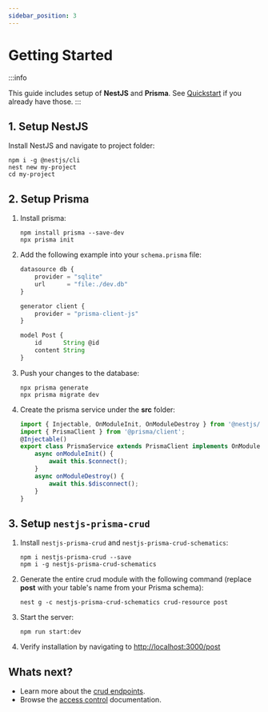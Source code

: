 ```yaml
---
sidebar_position: 3
---
```


# Getting Started

:::info

This guide includes setup of **NestJS** and **Prisma**. See [Quickstart](./quickstart) if you already have those.
:::

## 1. Setup NestJS

Install NestJS and navigate to project folder:

```
npm i -g @nestjs/cli
nest new my-project
cd my-project
```

## 2. Setup Prisma

1. Install prisma:

    ```
    npm install prisma --save-dev
    npx prisma init
    ```

2. Add the following example into your `schema.prisma` file:

    ```js title=schema.prisma
    datasource db {
        provider = "sqlite"
        url      = "file:./dev.db"
    }

    generator client {
        provider = "prisma-client-js"
    }

    model Post {
        id      String @id
        content String
    }
    ```

3. Push your changes to the database:

    ```
    npx prisma generate
    npx prisma migrate dev
    ```

4. Create the prisma service under the **src** folder:

    ```ts title=my-project/src/prisma.service.ts
    import { Injectable, OnModuleInit, OnModuleDestroy } from '@nestjs/common';
    import { PrismaClient } from '@prisma/client';
    @Injectable()
    export class PrismaService extends PrismaClient implements OnModuleInit, OnModuleDestroy {
        async onModuleInit() {
            await this.$connect();
        }
        async onModuleDestroy() {
            await this.$disconnect();
        }
    }
    ```

## 3. Setup `nestjs-prisma-crud`

1. Install `nestjs-prisma-crud` and `nestjs-prisma-crud-schematics`:

    ```
    npm i nestjs-prisma-crud --save
    npm i -g nestjs-prisma-crud-schematics
    ```

2. Generate the entire crud module with the following command (replace **post** with your table's name from your Prisma schema):

    ```
    nest g -c nestjs-prisma-crud-schematics crud-resource post
    ```

3. Start the server:

    ```
    npm run start:dev
    ```

4. Verify installation by navigating to [http://localhost:3000/post](http://localhost:3000/post)

## Whats next?

-   Learn more about the [crud endpoints](./crud-endpoints).
-   Browse the [access control](./access-control-module/overview) documentation.
